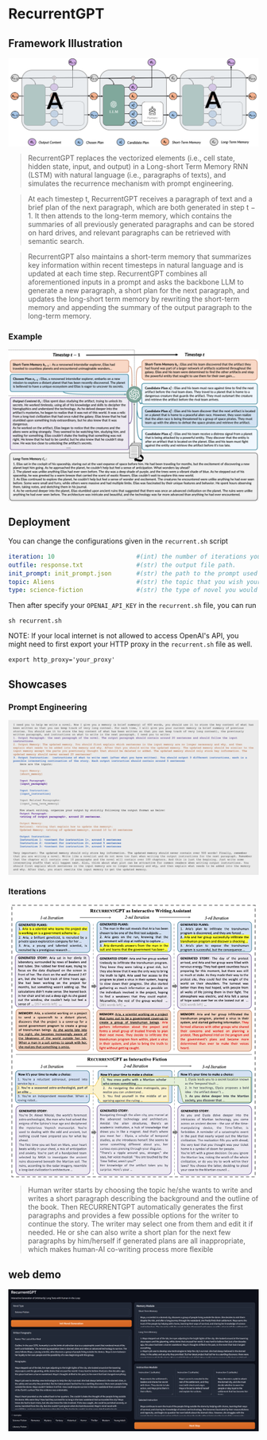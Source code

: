 # RecurrentGPT

## Framework Illustration
<div align=center>
<img src="resources/recurGPT-structure.png" width = "640" alt="struct" align=center />
</div>

> RecurrentGPT replaces the vectorized elements (i.e., cell state, hidden state, input, and output) in a Long-short Term Memory RNN (LSTM) with natural language (i.e., paragraphs of texts), and simulates the recurrence mechanism with prompt engineering. 

> At each timestep t, RecurrentGPT receives a paragraph of text and a brief plan of the next paragraph, which are both generated in step t − 1. It then attends to the long-term memory, which contains the summaries of all previously generated paragraphs and can be stored on hard drives, and relevant paragraphs can be retrieved with semantic search.

> RecurrentGPT also maintains a short-term memory that summarizes key information within recent timesteps in natural language and is updated at each time step. RecurrentGPT combines all aforementioned inputs in a prompt and asks the backbone LLM to generate a new paragraph, a short plan for the next paragraph, and updates the long-short term memory by rewriting the short-term memory and appending the summary of the output paragraph to the long-term memory. 

### Example
<div align=center>
<img src="resources/recurGPT-illu.png" width = "640" alt="struct" align=center />
</div>



## Deployment
You can change the configurations given in the `recurrent.sh` script
```yaml
iteration: 10                       #(int) the number of iterations you would like it to roll.
outfile: response.txt               #(str) the output file path.
init_prompt: init_prompt.json       #(str) the path to the prompt used for initialization.
topic: Aliens                       #(str) the topic that you wish your novel is about.
type: science-fiction               #(str) the type of novel you would like to write.

```

Then after specify your `OPENAI_API_KEY` in the `recurrent.sh` file, you can run
```
sh recurrent.sh
```
NOTE: If your local internet is not allowed to access OpenAI's API, you might need to first export your HTTP proxy in the `recurrent.sh` file as well.
```
export http_proxy='your_proxy'
```

## Showcases

### Prompt Engineering
<div align=center>
<img src="resources/recurGPT-prompt.png" width = "640" alt="struct" align=center />
</div>

### Iterations

<div align=center>
<img src="resources/recurGPT-case.png" width = "640" alt="struct" align=center />
</div>

> Human writer starts by choosing the topic he/she wants to write and writes a short paragraph describing the background and the outline of the book. Then RECURRENTGPT automatically generates the first paragraphs and provides a few possible options for the writer to continue the story. The writer may select one from them and edit it if needed. He or she can also write a short plan for the next few paragraphs by him/herself if generated plans are all inappropriate, which makes human-AI co-writing process more flexible

## web demo
![web-demo](resources/web_demo.png)


